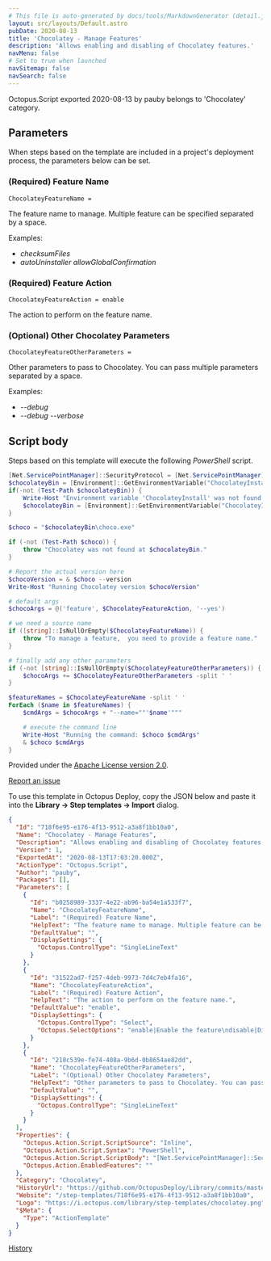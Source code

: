 ```yaml
---
# This file is auto-generated by docs/tools/MarkdownGenerator (detail.js)
layout: src/layouts/Default.astro
pubDate: 2020-08-13
title: 'Chocolatey - Manage Features'
description: 'Allows enabling and disabling of Chocolatey features.'
navMenu: false
# Set to true when launched
navSitemap: false
navSearch: false
---
```


Octopus.Script exported 2020-08-13 by pauby belongs to 'Chocolatey' category.

## Parameters

When steps based on the template are included in a project's deployment process, the parameters below can be set.


<div class="param">

### (Required) Feature Name

`ChocolateyFeatureName = `

The feature name to manage. Multiple feature can be specified separated by a space. 

Examples:

* _checksumFiles_
* _autoUninstaller_ _allowGlobalConfirmation_

</div>
        
<div class="param">

### (Required) Feature Action

`ChocolateyFeatureAction = enable`

The action to perform on the feature name.

</div>
        
<div class="param">

### (Optional) Other Chocolatey Parameters

`ChocolateyFeatureOtherParameters = `

Other parameters to pass to Chocolatey. You can pass multiple parameters separated by a space.

Examples:

* _--debug_
* _--debug_ _--verbose_

</div>
        

## Script body

Steps based on this template will execute the following *PowerShell* script.

```powershell
[Net.ServicePointManager]::SecurityProtocol = [Net.ServicePointManager]::SecurityProtocol -bor [Net.SecurityProtocolType]::Tls12
$chocolateyBin = [Environment]::GetEnvironmentVariable("ChocolateyInstall", "Machine") + "\bin"
if(-not (Test-Path $chocolateyBin)) {
    Write-Host "Environment variable 'ChocolateyInstall' was not found in the system variables. Attempting to find it in the user variables..."
    $chocolateyBin = [Environment]::GetEnvironmentVariable("ChocolateyInstall", "User") + "\bin"
}

$choco = "$chocolateyBin\choco.exe"

if (-not (Test-Path $choco)) {
    throw "Chocolatey was not found at $chocolateyBin."
}

# Report the actual version here
$chocoVersion = & $choco --version
Write-Host "Running Chocolatey version $chocoVersion"

# default args
$chocoArgs = @('feature', $ChocolateyFeatureAction, '--yes')

# we need a source name
if ([string]::IsNullOrEmpty($ChocolateyFeatureName)) {
    throw "To manage a feature,  you need to provide a feature name."
}

# finally add any other parameters
if (-not [string]::IsNullOrEmpty($ChocolateyFeatureOtherParameters)) {
	$chocoArgs += $ChocolateyFeatureOtherParameters -split ' '
}

$featureNames = $ChocolateyFeatureName -split ' '
ForEach ($name in $featureNames) {
	$cmdArgs = $chocoArgs + "--name=""'$name'"""

    # execute the command line
    Write-Host "Running the command: $choco $cmdArgs"
    & $choco $cmdArgs
}
```

Provided under the [Apache License version 2.0](https://github.com/OctopusDeploy/Library/blob/master/LICENSE.txt).

[Report an issue](https://github.com/OctopusDeploy/Library/issues/new?assignees=&labels=&projects=&template=bug-report.yml&title=Issue%20with%20Chocolatey%20-%20Manage%20Features&step-template=Chocolatey%20-%20Manage%20Features)

<div class="get-json">

To use this template in Octopus Deploy, copy the JSON below and paste it into the **Library → Step templates → Import** dialog.

```json
{
  "Id": "718f6e95-e176-4f13-9512-a3a8f1bb10a0",
  "Name": "Chocolatey - Manage Features",
  "Description": "Allows enabling and disabling of Chocolatey features.",
  "Version": 1,
  "ExportedAt": "2020-08-13T17:03:20.000Z",
  "ActionType": "Octopus.Script",
  "Author": "pauby",
  "Packages": [],
  "Parameters": [
    {
      "Id": "b0258989-3337-4e22-ab96-ba54e1a533f7",
      "Name": "ChocolateyFeatureName",
      "Label": "(Required) Feature Name",
      "HelpText": "The feature name to manage. Multiple feature can be specified separated by a space. \n\nExamples:\n\n* _checksumFiles_\n* _autoUninstaller_ _allowGlobalConfirmation_",
      "DefaultValue": "",
      "DisplaySettings": {
        "Octopus.ControlType": "SingleLineText"
      }
    },
    {
      "Id": "31522ad7-f257-4deb-9973-7d4c7eb4fa16",
      "Name": "ChocolateyFeatureAction",
      "Label": "(Required) Feature Action",
      "HelpText": "The action to perform on the feature name.",
      "DefaultValue": "enable",
      "DisplaySettings": {
        "Octopus.ControlType": "Select",
        "Octopus.SelectOptions": "enable|Enable the feature\ndisable|Disable the feature"
      }
    },
    {
      "Id": "218c539e-fe74-408a-9b6d-0b8654ae82dd",
      "Name": "ChocolateyFeatureOtherParameters",
      "Label": "(Optional) Other Chocolatey Parameters",
      "HelpText": "Other parameters to pass to Chocolatey. You can pass multiple parameters separated by a space.\n\nExamples:\n\n* _--debug_\n* _--debug_ _--verbose_",
      "DefaultValue": "",
      "DisplaySettings": {
        "Octopus.ControlType": "SingleLineText"
      }
    }
  ],
  "Properties": {
    "Octopus.Action.Script.ScriptSource": "Inline",
    "Octopus.Action.Script.Syntax": "PowerShell",
    "Octopus.Action.Script.ScriptBody": "[Net.ServicePointManager]::SecurityProtocol = [Net.ServicePointManager]::SecurityProtocol -bor [Net.SecurityProtocolType]::Tls12\n$chocolateyBin = [Environment]::GetEnvironmentVariable(\"ChocolateyInstall\", \"Machine\") + \"\\bin\"\nif(-not (Test-Path $chocolateyBin)) {\n    Write-Host \"Environment variable 'ChocolateyInstall' was not found in the system variables. Attempting to find it in the user variables...\"\n    $chocolateyBin = [Environment]::GetEnvironmentVariable(\"ChocolateyInstall\", \"User\") + \"\\bin\"\n}\n\n$choco = \"$chocolateyBin\\choco.exe\"\n\nif (-not (Test-Path $choco)) {\n    throw \"Chocolatey was not found at $chocolateyBin.\"\n}\n\n# Report the actual version here\n$chocoVersion = & $choco --version\nWrite-Host \"Running Chocolatey version $chocoVersion\"\n\n# default args\n$chocoArgs = @('feature', $ChocolateyFeatureAction, '--yes')\n\n# we need a source name\nif ([string]::IsNullOrEmpty($ChocolateyFeatureName)) {\n    throw \"To manage a feature,  you need to provide a feature name.\"\n}\n\n# finally add any other parameters\nif (-not [string]::IsNullOrEmpty($ChocolateyFeatureOtherParameters)) {\n\t$chocoArgs += $ChocolateyFeatureOtherParameters -split ' '\n}\n\n$featureNames = $ChocolateyFeatureName -split ' '\nForEach ($name in $featureNames) {\n\t$cmdArgs = $chocoArgs + \"--name=\"\"'$name'\"\"\"\n\n    # execute the command line\n    Write-Host \"Running the command: $choco $cmdArgs\"\n    & $choco $cmdArgs\n}",
    "Octopus.Action.EnabledFeatures": ""
  },
  "Category": "Chocolatey",
  "HistoryUrl": "https://github.com/OctopusDeploy/Library/commits/master/step-templates//opt/buildagent/work/75443764cd38076d/step-templates/chocolatey-manage-features.json",
  "Website": "/step-templates/718f6e95-e176-4f13-9512-a3a8f1bb10a0",
  "Logo": "https://i.octopus.com/library/step-templates/chocolatey.png",
  "$Meta": {
    "Type": "ActionTemplate"
  }
}
```

[History](https://github.com/OctopusDeploy/Library/commits/master/step-templates/https://github.com/OctopusDeploy/Library/commits/master/step-templates//opt/buildagent/work/75443764cd38076d/step-templates/chocolatey-manage-features.json)

</div>

